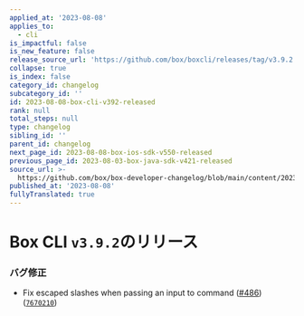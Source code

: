 ```yaml
---
applied_at: '2023-08-08'
applies_to:
  - cli
is_impactful: false
is_new_feature: false
release_source_url: 'https://github.com/box/boxcli/releases/tag/v3.9.2'
collapse: true
is_index: false
category_id: changelog
subcategory_id: ''
id: 2023-08-08-box-cli-v392-released
rank: null
total_steps: null
type: changelog
sibling_id: ''
parent_id: changelog
next_page_id: 2023-08-08-box-ios-sdk-v550-released
previous_page_id: 2023-08-03-box-java-sdk-v421-released
source_url: >-
  https://github.com/box/box-developer-changelog/blob/main/content/2023/08-08-box-cli-v392-released.md
published_at: '2023-08-08'
fullyTranslated: true
---
```

# Box CLI `v3.9.2`のリリース

### バグ修正

* Fix escaped slashes when passing an input to command ([#486][1]) ([`7670210`][2])

[1]: https://github.com/box/boxcli/issues/486

[2]: https://github.com/box/boxcli/commit/7670210ffb5c38cef8dd153e823029d5237080b6
